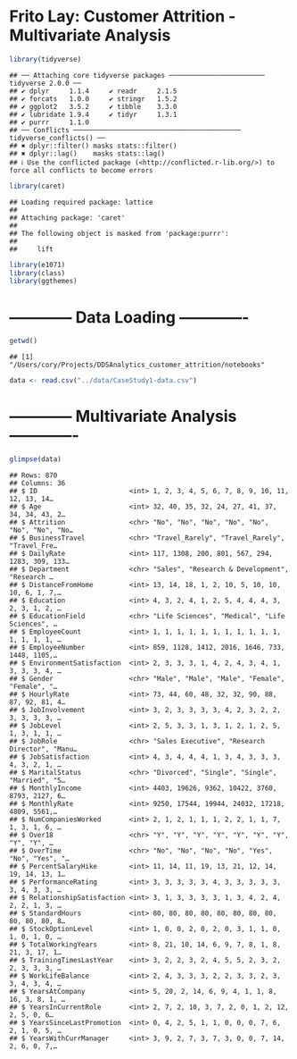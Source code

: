 Frito Lay: Customer Attrition - Multivariate Analysis
================

``` r
library(tidyverse)
```

    ## ── Attaching core tidyverse packages ──────────────────────── tidyverse 2.0.0 ──
    ## ✔ dplyr     1.1.4     ✔ readr     2.1.5
    ## ✔ forcats   1.0.0     ✔ stringr   1.5.2
    ## ✔ ggplot2   3.5.2     ✔ tibble    3.3.0
    ## ✔ lubridate 1.9.4     ✔ tidyr     1.3.1
    ## ✔ purrr     1.1.0     
    ## ── Conflicts ────────────────────────────────────────── tidyverse_conflicts() ──
    ## ✖ dplyr::filter() masks stats::filter()
    ## ✖ dplyr::lag()    masks stats::lag()
    ## ℹ Use the conflicted package (<http://conflicted.r-lib.org/>) to force all conflicts to become errors

``` r
library(caret)
```

    ## Loading required package: lattice
    ## 
    ## Attaching package: 'caret'
    ## 
    ## The following object is masked from 'package:purrr':
    ## 
    ##     lift

``` r
library(e1071)
library(class)
library(ggthemes)
```

# ———— Data Loading ————-

``` r
getwd()
```

    ## [1] "/Users/cory/Projects/DDSAnalytics_customer_attrition/notebooks"

``` r
data <- read.csv("../data/CaseStudy1-data.csv")
```

# ———— Multivariate Analysis ————-

``` r
glimpse(data)
```

    ## Rows: 870
    ## Columns: 36
    ## $ ID                       <int> 1, 2, 3, 4, 5, 6, 7, 8, 9, 10, 11, 12, 13, 14…
    ## $ Age                      <int> 32, 40, 35, 32, 24, 27, 41, 37, 34, 34, 43, 2…
    ## $ Attrition                <chr> "No", "No", "No", "No", "No", "No", "No", "No…
    ## $ BusinessTravel           <chr> "Travel_Rarely", "Travel_Rarely", "Travel_Fre…
    ## $ DailyRate                <int> 117, 1308, 200, 801, 567, 294, 1283, 309, 133…
    ## $ Department               <chr> "Sales", "Research & Development", "Research …
    ## $ DistanceFromHome         <int> 13, 14, 18, 1, 2, 10, 5, 10, 10, 10, 6, 1, 7,…
    ## $ Education                <int> 4, 3, 2, 4, 1, 2, 5, 4, 4, 4, 3, 2, 3, 1, 2, …
    ## $ EducationField           <chr> "Life Sciences", "Medical", "Life Sciences", …
    ## $ EmployeeCount            <int> 1, 1, 1, 1, 1, 1, 1, 1, 1, 1, 1, 1, 1, 1, 1, …
    ## $ EmployeeNumber           <int> 859, 1128, 1412, 2016, 1646, 733, 1448, 1105,…
    ## $ EnvironmentSatisfaction  <int> 2, 3, 3, 3, 1, 4, 2, 4, 3, 4, 1, 3, 3, 3, 4, …
    ## $ Gender                   <chr> "Male", "Male", "Male", "Female", "Female", "…
    ## $ HourlyRate               <int> 73, 44, 60, 48, 32, 32, 90, 88, 87, 92, 81, 4…
    ## $ JobInvolvement           <int> 3, 2, 3, 3, 3, 3, 4, 2, 3, 2, 2, 3, 3, 3, 3, …
    ## $ JobLevel                 <int> 2, 5, 3, 3, 1, 3, 1, 2, 1, 2, 5, 1, 3, 1, 1, …
    ## $ JobRole                  <chr> "Sales Executive", "Research Director", "Manu…
    ## $ JobSatisfaction          <int> 4, 3, 4, 4, 4, 1, 3, 4, 3, 3, 3, 4, 3, 2, 1, …
    ## $ MaritalStatus            <chr> "Divorced", "Single", "Single", "Married", "S…
    ## $ MonthlyIncome            <int> 4403, 19626, 9362, 10422, 3760, 8793, 2127, 6…
    ## $ MonthlyRate              <int> 9250, 17544, 19944, 24032, 17218, 4809, 5561,…
    ## $ NumCompaniesWorked       <int> 2, 1, 2, 1, 1, 1, 2, 2, 1, 1, 7, 1, 3, 1, 6, …
    ## $ Over18                   <chr> "Y", "Y", "Y", "Y", "Y", "Y", "Y", "Y", "Y", …
    ## $ OverTime                 <chr> "No", "No", "No", "No", "Yes", "No", "Yes", "…
    ## $ PercentSalaryHike        <int> 11, 14, 11, 19, 13, 21, 12, 14, 19, 14, 13, 1…
    ## $ PerformanceRating        <int> 3, 3, 3, 3, 3, 4, 3, 3, 3, 3, 3, 3, 4, 3, 3, …
    ## $ RelationshipSatisfaction <int> 3, 1, 3, 3, 3, 3, 1, 3, 4, 2, 4, 2, 2, 1, 3, …
    ## $ StandardHours            <int> 80, 80, 80, 80, 80, 80, 80, 80, 80, 80, 80, 8…
    ## $ StockOptionLevel         <int> 1, 0, 0, 2, 0, 2, 0, 3, 1, 1, 0, 1, 0, 1, 0, …
    ## $ TotalWorkingYears        <int> 8, 21, 10, 14, 6, 9, 7, 8, 1, 8, 21, 3, 17, 1…
    ## $ TrainingTimesLastYear    <int> 3, 2, 2, 3, 2, 4, 5, 5, 2, 3, 2, 2, 3, 3, 3, …
    ## $ WorkLifeBalance          <int> 2, 4, 3, 3, 3, 2, 2, 3, 3, 2, 3, 3, 4, 3, 4, …
    ## $ YearsAtCompany           <int> 5, 20, 2, 14, 6, 9, 4, 1, 1, 8, 16, 3, 8, 1, …
    ## $ YearsInCurrentRole       <int> 2, 7, 2, 10, 3, 7, 2, 0, 1, 2, 12, 2, 5, 0, 6…
    ## $ YearsSinceLastPromotion  <int> 0, 4, 2, 5, 1, 1, 0, 0, 0, 7, 6, 2, 1, 0, 5, …
    ## $ YearsWithCurrManager     <int> 3, 9, 2, 7, 3, 7, 3, 0, 0, 7, 14, 2, 6, 0, 7,…
